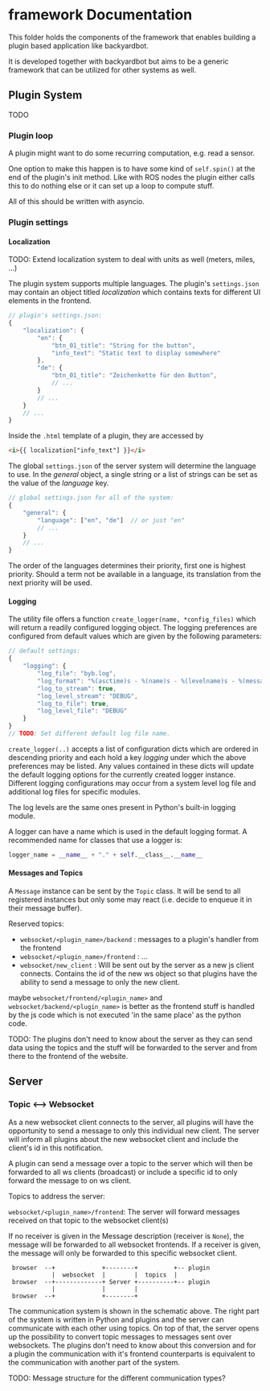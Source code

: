 # framework Documentation

This folder holds the components of the framework that enables building a plugin based application like backyardbot.

It is developed together with backyardbot but aims to be a generic framework that can be utilized for other systems as well.


## Plugin System

TODO



### Plugin loop

A plugin might want to do some recurring computation, e.g. read a sensor.

One option to make this happen is to have some kind of `self.spin()` at the end of the plugin's init method. Like with ROS nodes the plugin either calls this to do nothing else or it can set up a loop to compute stuff.

All of this should be written with asyncio.


### Plugin settings


#### Localization

TODO: Extend localization system to deal with units as well (meters, miles, ...)

The plugin system supports multiple languages. The plugin's `settings.json` may contain an object titled *localization* which contains texts for different UI elements in the frontend.

```js
// plugin's settings.json:
{
    "localization": {
        "en": {
            "btn_01_title": "String for the button",
            "info_text": "Static text to display somewhere"
        },
        "de": {
            "btn_01_title": "Zeichenkette für den Button",
            // ...
        }
        // ...
    }
    // ...
}
```

Inside the `.html` template of a plugin, they are accessed by

```html
<i>{{ localization["info_text"] }}</i>
```

The global `settings.json` of the server system will determine the language to use. In the *general* object, a single string or a list of strings can be set as the value of the *language* key.

```js
// global settings.json for all of the system:
{
    "general": {
        "language": ["en", "de"]  // or just "en"
        // ...
    }
    // ...
}
```

The order of the languages determines their priority, first one is highest priority. Should a term not be available in a language, its translation from the next priority will be used.


#### Logging

The utility file offers a function `create_logger(name, *config_files)` which will return a readily configured logging object. The logging preferences are configured from default values which are given by the following parameters:

```js
// default settings:
{
    "logging": {
        "log_file": "byb.log",
        "log_format": "%(asctime)s - %(name)s - %(levelname)s - %(message)s",
        "log_to_stream": true,
        "log_level_stream": "DEBUG",
        "log_to_file": true,
        "log_level_file": "DEBUG"
    }
}
// TODO: Set different default log file name.
```

`create_logger(..)` accepts a list of configuration dicts which are ordered in descending priority and each hold a key *logging* under which the above preferences may be listed. Any values contained in these dicts will update the default logging options for the currently created logger instance. Different logging configurations may occur from a system level log file and additional log files for specific modules.

The log levels are the same ones present in Python's built-in logging module.

A logger can have a name which is used in the default logging format. A recommended name for classes that use a logger is:

```python
logger_name = __name__ + "." + self.__class__.__name__
```


#### Messages and Topics

A `Message` instance can be sent by the `Topic` class. It will be send to all registered instances but only some may react (i.e. decide to enqueue it in their message buffer).

Reserved topics:
- `websocket/<plugin_name>/backend` : messages to a plugin's handler from the frontend
- `websocket/<plugin_name>/frontend` : ...
- `websocket/new_client` : Will be sent out by the server as a new js client connects. Contains the id of the new ws object so that plugins have the ability to send a message to only the new client.

maybe `websocket/frontend/<plugin_name>` and `websocket/backend/<plugin_name>` is better as the frontend stuff is handled by the js code which is not executed 'in the same place' as the python code.


TODO: The plugins don't need to know about the server as they can send data using the topics and the stuff will be forwarded to the server and from there to the frontend of the website.


## Server


### Topic <--> Websocket

As a new websocket client connects to the server, all plugins will have the opportunity to send a message to only this individual new client. The server will inform all plugins about the new websocket client and include the client's id in this notification.

A plugin can send a message over a topic to the server which will then be forwarded to all ws clients (broadcast) or include a specific id to only forward the message to on ws client.

Topics to address the server:

`websocket/<plugin_name>/frontend`: The server will forward messages received on that topic to the websocket client(s)

If no receiver is given in the Message description (receiver is `None`), the message will be forwarded to all websocket frontends. If a receiver is given, the message will only be forwarded to this specific websocket client.

```
 browser  --+             +--------+          +-- plugin
            |  websocket  |        |  topics  |
 browser  --+-------------+ Server +----------+-- plugin
            |             |        |
 browser  --+             +--------+
```

The communication system is shown in the schematic above. The right part of the system is written in Python and plugins and the server can communicate with each other using topics. On top of that, the server opens up the possibility to convert topic messages to messages sent over websockets. The plugins don't need to know about this conversion and for a plugin the communication with it's frontend counterparts is equivalent to the communication with another part of the system.

TODO: Message structure for the different communication types?
